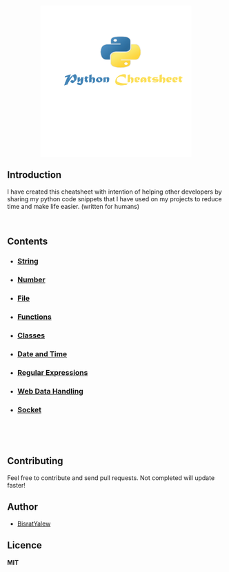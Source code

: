 <p align="center">
  <img src="img/python-cheatsheet-image.png" width="350" height="350" align="center" title="Pythion cheatsheet, Developed by Bisrat Yalew">
  
</p>



## Introduction
I have created this cheatsheet with intention of helping other developers by sharing my python code snippets that I have used on my projects to reduce time and make life easier. (written for humans)

<br>

## Contents

- ### [String](string.md)
- ### [Number](number.md)
- ### [File](files.md)
- ### [Functions](functions.md)
- ### [Classes](classes.md)
- ### [Date and Time](date-time.md)
- ### [Regular Expressions](regular-expressions.md)
- ### [Web Data Handling](web-data-handling.md)
- ### [Socket](socket.md)


<br><br><br>





## Contributing

Feel free to contribute and send pull requests. Not completed will update faster!

## Author

* [BisratYalew](https://bisratyalew.github.io)

## Licence

#### MIT
